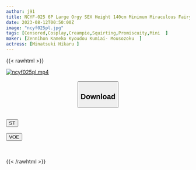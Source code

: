 ```yaml
---
author: j91
title: NCYF-025 6P Large Orgy SEX Height 140cm Minimum Miraculous Fairy Beautiful Girl Layer Middle-aged Kameko's Thick Dick Punishes The Uterus Full Of Pussies [Squirting Orgasm Crazy Trance] Cheeky Personality Collapses And Falls Into A Public Toilet Pussy The Ultimate Lewd Female Modification Double Feature SP
date: 2023-08-12T00:50:00Z
image: "ncyf025pl.jpg"
tags: [Censored,Cosplay,Creampie,Squirting,Promiscuity,Mini	 ]
maker: [Zennihon Kameko Kyoudou Kumiai- Mousozoku  ]
actress: [Minatsuki Hikaru ]
---
```



{{< rawhtml >}}

<div class="video" data-videoid="AqB2Oq1z06Iw6R">
    <a href="javascript:;">
        <img src="https://my.j91.asia/posts/ncyf025pl/ncyf025pl.jpg" width="WIDTH" height="HEIGHT" alt="ncyf025pl.mp4" loading="lazy">
    </a>
</div>

<script type="text/javascript" src="https://j91.asia/asset/on-demand-st.js"></script>

<br>
  <link rel="stylesheet" href="https://j91.asia/asset/bs5.css">
  
  <center>
  <button class="btn btn-primary" type="button" data-bs-toggle="collapse" data-bs-target=".multi-collapse" aria-expanded="false" aria-controls="multiCollapseExample1 multiCollapseExample2"><h2>Download</h2></button></center>
</p>
<div class="row">
  <div class="col">
    <div class="collapse multi-collapse" id="multiCollapseExample1">
      <div class="card card-body">
	      	      <br>
<div class="buttons">  
<a href="https://streamtape.to/v/AqB2Oq1z06Iw6R"><button class="btn-hover color-3"><i class="fa fa-download"></i> ST</button></a></div>
    </div>
  </div>
</div>
  <div class="col">
    <div class="collapse multi-collapse" id="multiCollapseExample2">
      <div class="card card-body">
	      <br>
<div class="buttons">
    <a href="https://voe.sx/kcvzf09vpoy9"><button class="btn-hover color-9"><i class="fa fa-download"></i> VOE</button></a></div>
<br><br>
      </div>
    </div>
  </div>
</div>

{{< /rawhtml >}}
